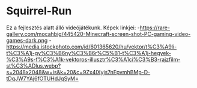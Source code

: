 # Squirrel-Run
Ez a fejlesztés alatt álló videójátékunk.
Képek linkjei:
  -https://rare-gallery.com/mocahbig/445420-Minecraft-screen-shot-PC-gaming-video-games-dark.png
  -https://media.istockphoto.com/id/601365620/hu/vektor/t%C3%A9li-t%C3%A1j-gy%C3%B6ny%C3%B6r%C5%B1-t%C3%A1j-hegyek-%C3%A9s-f%C3%A1k-vektoros-illusztr%C3%A1ci%C3%B3-rajzfilm-st%C3%ADlus.webp?s=2048x2048&w=is&k=20&c=9Zx4lXyjs7nFpvmhBMp-D-tDqJW7YAj6fOTUHdJqSyM=
